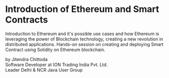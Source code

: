 # Introduction of Ethereum and Smart Contracts
Introduction to Ethereum and it's possible use cases and how Ethereum is leveraging the power of Blockchain technology, creating a new revolution in distributed applications. Hands-on session on creating and deploying Smart Contract using Solidity on Ethereum blockchain.

by Jitendra Chittoda <br/>
Software Developer at ION Trading India Pvt. Ltd. <br/>
Leader Delhi & NCR Java User Group
